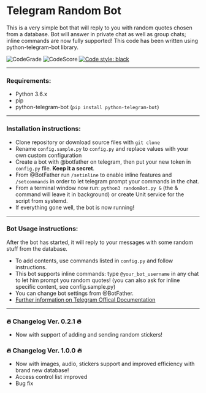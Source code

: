 # Telegram Random Bot

This is a very simple bot that will reply to you with random quotes chosen from a database.
Bot will answer in private chat as well as group chats; inline commands are now fully supported!
This code has been written using python-telegram-bot library.

![CodeGrade](https://api.codiga.io/project/31355/status/svg)
![CodeScore](https://api.codiga.io/project/31355/score/svg)
[![Code style: black](https://img.shields.io/badge/code%20style-black-000000.svg)](https://github.com/psf/black)

---
### Requirements:
- Python 3.6.x
- pip
- python-telegram-bot (```pip install python-telegram-bot```)

---
### Installation instructions:
- Clone repository or download source files with ```git clone```
- Rename ```config.sample.py``` to ```config.py``` and replace values with your own custom configuration
- Create a bot with @botfather on telegram, then put your new token in ```config.py``` file. **Keep it a secret**.
- From @BotFather run ```/setinline``` to enable inline features and ```/setcommands``` in order to let telegram prompt your commands in the chat.
- From a terminal window now run: ```python3 randomBot.py &``` (the & command will leave it in background) or create Unit service for the script from systemd.
- If everything gone well, the bot is now running!
  
---
### Bot Usage instructions:
After the bot has started, it will reply to your messages with some random stuff from the database.  
- To add contents, use commands listed in ```config.py``` and follow instructions.
- This bot supports inline commands: type ```@your_bot_username``` in any chat to let him prompt you random quotes! (you can also ask for inline specific content, see config.sample.py)
- You can change bot settings from @BotFather. 
- [Further information on Telegram Offical Documentation](https://core.telegram.org/bots/api)

***

### 🔥 Changelog Ver. 0.2.1 🔥
- Now with support of adding and sending random stickers!

### 🔥 Changelog Ver. 1.0.0 🔥
- Now with images, audio, stickers support and improved efficiency with brand new database!
- Access control list improved
- Bug fix
